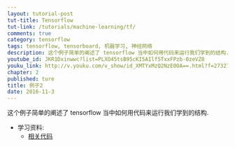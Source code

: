 ```yaml
---
layout: tutorial-post
tut-title: Tensorflow
tut-link: /tutorials/machine-learning/tf/
comments: true
category: tensorflow
tags: tensorflow, tensorboard, 机器学习, 神经网络
description: 这个例子简单的阐述了 tensorflow 当中如何用代码来运行我们学到的结构.
youtube_id: JKR1Dxinwwc?list=PLXO45tsB95cKI5AIlf5TxxFPzb-0zeVZ8
youku_link: http://v.youku.com/v_show/id_XMTYxMzQ2NzE0OA==.html?f=27327189&o=1
chapter: 2
published: ture
title: 例子2
date: 2016-11-3
---
```


这个例子简单的阐述了 tensorflow 当中如何用代码来运行我们学到的结构.

* 学习资料:
  * [相关代码](https://github.com/MorvanZhou/tutorials/tree/master/tensorflowTUT/tf5_example2)